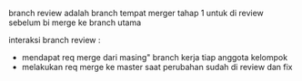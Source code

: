 branch review adalah branch tempat merger tahap 1 untuk di review sebelum bi merge ke branch utama

interaksi branch review :
- mendapat req merge dari masing" branch kerja tiap anggota kelompok
- melakukan req merge ke master saat perubahan sudah di review dan fix
